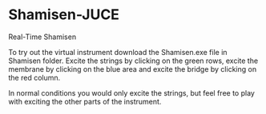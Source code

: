 # Shamisen-JUCE
 Real-Time Shamisen 


To try out the virtual instrument download the Shamisen.exe file in Shamisen folder. Excite the strings by clicking on the green rows, excite the membrane by clicking on the blue area and excite the bridge by clicking on the red column. 

In normal conditions you would only excite the strings, but feel free to play with exciting the other parts of the instrument.
